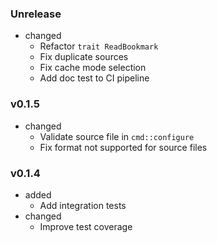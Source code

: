 <!-- markdownlint-disable MD041 MD034 -->

### Unrelease

- changed
  - Refactor `trait ReadBookmark`
  - Fix duplicate sources
  - Fix cache mode selection
  - Add doc test to CI pipeline

### v0.1.5

- changed
  - Validate source file in `cmd::configure`
  - Fix format not supported for source files

### v0.1.4

- added
  - Add integration tests
- changed
  - Improve test coverage
